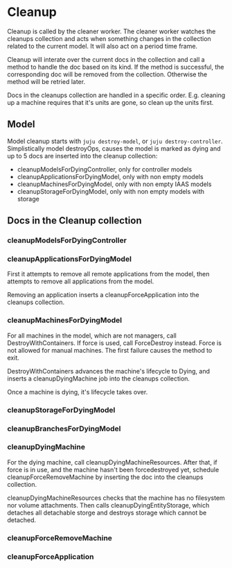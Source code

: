 # Cleanup

Cleanup is called by the cleaner worker.  The cleaner worker watches the
cleanups collection and acts when something changes in the collection related
to the current model.  It will also act on a period time frame.

Cleanup will interate over the current docs in the collection and call a
method to handle the doc based on its kind.  If the method is successful,
the corresponding doc will be removed from the collection.  Otherwise the
method will be retried later.

Docs in the cleanups collection are handled in a specific order. E.g. cleaning
up a machine requires that it's units are gone, so clean up the units first.

## Model

Model cleanup starts with `juju destroy-model`, or `juju destroy-controller`.
Simplistically model destroyOps, causes the model is marked as dying and up to
5 docs are inserted into the cleanup collection:
  * cleanupModelsForDyingController, only for controller models
  * cleanupApplicationsForDyingModel,  only with non empty models
  * cleanupMachinesForDyingModel, only with non empty IAAS models
  * cleanupStorageForDyingModel, only with non empty models with storage

## Docs in the Cleanup collection

### cleanupModelsForDyingController
### cleanupApplicationsForDyingModel

First it attempts to remove all remote applications from the model, then
attempts to remove all applications from the model.

Removing an application inserts a cleanupForceApplication into the cleanups
collection.

### cleanupMachinesForDyingModel

For all machines in the model, which are not managers, call 
DestroyWithContainers. If force is used, call ForceDestroy instead. Force is
not allowed for manual machines.  The first failure causes the method to exit.

DestroyWithContainers advances the machine's lifecycle to Dying, and inserts a
cleanupDyingMachine job into the cleanups collection.

Once a machine is dying, it's lifecycle takes over.

### cleanupStorageForDyingModel
### cleanupBranchesForDyingModel
### cleanupDyingMachine

For the dying machine, call cleanupDyingMachineResources.  After that, if
force is in use, and the machine hasn't been forcedestroyed yet, schedule
cleanupForceRemoveMachine by inserting the doc into the cleanups collection.

cleanupDyingMachineResources checks that the machine has no filesystem nor
volume attachments.  Then calls cleanupDyingEntityStorage, which detaches
all detachable storge and destroys storage which cannot be detached.

### cleanupForceRemoveMachine

### cleanupForceApplication

